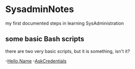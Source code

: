 # SysadminNotes
my first documented steps in learning SysAdministration
## some basic Bash scripts

there are two very basic scripts, but it is something, isn't it?

-[Hello,Name](variables.sh)
-[AskCredentials](morevariables.sh)

